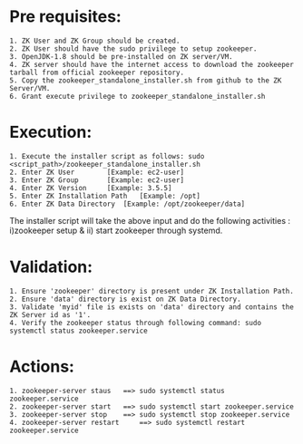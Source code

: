 Pre requisites:
===============
	1. ZK User and ZK Group should be created.
	2. ZK User should have the sudo privilege to setup zookeeper.
	3. OpenJDK-1.8 should be pre-installed on ZK server/VM.
	4. ZK server should have the internet access to download the zookeeper tarball from official zookeeper repository.
	5. Copy the zookeeper_standalone_installer.sh from github to the ZK Server/VM.
	6. Grant execute privilege to zookeeper_standalone_installer.sh

Execution:
==========
	1. Execute the installer script as follows: sudo <script_path>/zookeeper_standalone_installer.sh
	2. Enter ZK User		[Example: ec2-user]
	3. Enter ZK Group		[Example: ec2-user]
	4. Enter ZK Version		[Example: 3.5.5]
	5. Enter ZK Installation Path	[Example: /opt]
	6. Enter ZK Data Directory	[Example: /opt/zookeeper/data]

The installer script will take the above input and do the following activities : i)zookeeper setup & ii) start zookeeper through systemd.

Validation:
===========
	1. Ensure 'zookeeper' directory is present under ZK Installation Path.
	2. Ensure 'data' directory is exist on ZK Data Directory.
	3. Validate 'myid' file is exists on 'data' directory and contains the ZK Server id as '1'.
	4. Verify the zookeeper status through following command: sudo systemctl status zookeeper.service

Actions:
========
	1. zookeeper-server staus 	==> sudo systemctl status zookeeper.service
	2. zookeeper-server start	==> sudo systemctl start zookeeper.service
	3. zookeeper-server stop	==> sudo systemctl stop zookeeper.service
	4. zookeeper-server restart 	==> sudo systemctl restart zookeeper.service
